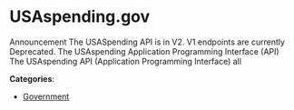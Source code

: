 # USAspending.gov


Announcement The USASpending API is in V2. V1 endpoints are currently Deprecated. The USAspending Application Programming Interface (API) The USAspending API (Application Programming Interface) all



**Categories**:
- [Government](https://github.com/apis-list/apis-list#government)




